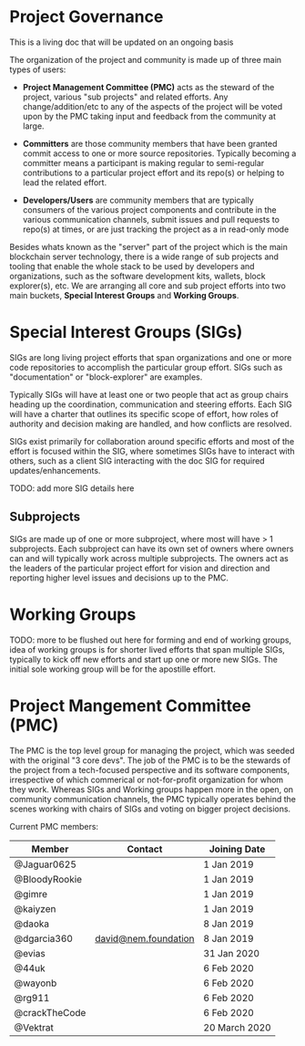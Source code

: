 # Project Governance

This is a living doc that will be updated on an ongoing basis

The organization of the project and community is made up of three main types of users:

* **Project Management Committee (PMC)** acts as the steward of the project, various "sub projects" and related efforts. Any change/addition/etc to any of the aspects of the project will be voted upon by the PMC taking input and feedback from the community at large.

* **Committers** are those community members that have been granted commit access to one or more source repositories.  Typically becoming a committer means a participant is making regular to semi-regular contributions to a particular project effort and its repo(s) or helping to lead the related effort.

* **Developers/Users** are community members that are typically consumers of the various project components and contribute in the various communication channels, submit issues and pull requests to repo(s) at times, or are just tracking the project as a in read-only mode

Besides whats known as the "server" part of the project which is the main blockchain server technology, there is a wide range of sub projects and tooling that enable the whole stack to be used by developers and organizations, such as the software development kits, wallets, block explorer(s), etc.  We are arranging all core and sub project efforts into two main buckets, **Special Interest Groups** and **Working Groups**.

# Special Interest Groups (SIGs)

SIGs are long living project efforts that span organizations and one or more code repositories to accomplish the particular group effort.  SIGs such as "documentation" or "block-explorer" are examples.

Typically SIGs will have at least one or two people that act as group chairs heading up the coordination, communication and steering efforts.  Each SIG will have a charter that outlines its specific scope of effort, how roles of authority and decision making are handled, and how conflicts are resolved.

SIGs exist primarily for collaboration around specific efforts and most of the effort is focused within the SIG, where sometimes SIGs have to interact with others, such as a client SIG interacting with the doc SIG for required updates/enhancements.

TODO: add more SIG details here

## Subprojects

SIGs are made up of one or more subproject, where most will have > 1 subprojects.  Each subproject can have its own set of owners where owners can and will typically work across multiple subprojects.  The owners act as the leaders of the particular project effort for vision and direction and reporting higher level issues and decisions up to the PMC.

# Working Groups

TODO: more to be flushed out here for forming and end of working groups, idea of working groups is for shorter lived efforts that span multiple SIGs, typically to kick off new efforts and start up one or more new SIGs.  The initial sole working group will be for the apostille effort.

# Project Mangement Committee (PMC)

The PMC is the top level group for managing the project, which was seeded with the original "3 core devs".  The job of the PMC is to be the stewards of the project from a tech-focused perspective and its software components, irrespective of which commerical or not-for-profit organization for whom they work. Whereas SIGs and Working groups happen more in the open, on community communication channels, the PMC typically operates behind the scenes working with chairs of SIGs and voting on bigger project decisions.

Current PMC members:

| Member        | Contact              | Joining Date   |
|---------------|----------------------|----------------|
| @Jaguar0625   |                      | 1 Jan 2019     |
| @BloodyRookie |                      | 1 Jan 2019     |
| @gimre        |                      | 1 Jan 2019     |
| @kaiyzen      |                      | 1 Jan 2019     |
| @daoka        |                      | 8 Jan 2019     |
| @dgarcia360   | david@nem.foundation | 8 Jan 2019     |
| @evias        |                      | 31 Jan 2020    |
| @44uk         |                      | 6 Feb 2020     |
| @wayonb       |                      | 6 Feb 2020     |
| @rg911        |                      | 6 Feb 2020     |
| @crackTheCode |                      | 6 Feb 2020     |
| @Vektrat      |                      | 20 March 2020  |
